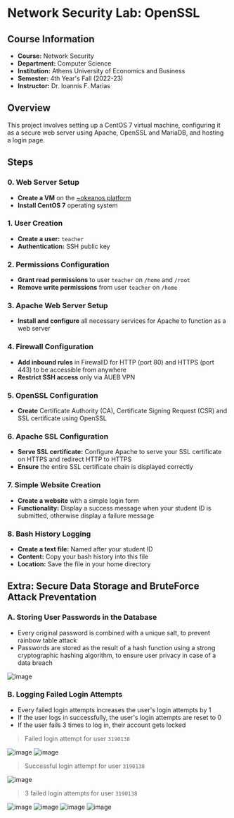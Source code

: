 # Network Security Lab: OpenSSL

## Course Information
-   **Course:** Network Security
-   **Department:** Computer Science
-   **Institution:** Athens University of Economics and Business
-   **Semester:** 4th Year's Fall (2022-23)
-   **Instructor:** Dr. Ioannis F. Marias

## Overview
This project involves setting up a CentOS 7 virtual machine, configuring it as a secure web server using Apache, OpenSSL and MariaDB, and hosting a login page. 

## Steps
### 0. Web Server Setup
-  **Create a VM** on the [~okeanos platform](https://okeanos.grnet.gr/home/)
-  **Install CentOS 7** operating system


### 1. User Creation
-   **Create a user:** `teacher`
-   **Authentication:** SSH public key

### 2. Permissions Configuration
-   **Grant read permissions** to user `teacher` on `/home` and `/root`
-   **Remove write permissions** from user `teacher` on `/home`

### 3. Apache Web Server Setup
-   **Install and configure** all necessary services for Apache to function as a web server

### 4. Firewall Configuration
-   **Add inbound rules** in FirewallD for HTTP (port 80) and HTTPS (port 443) to be accessible from anywhere
-   **Restrict SSH access** only via AUEB VPN

### 5. OpenSSL Configuration
-   **Create** Certificate Authority (CA), Certificate Signing Request (CSR) and SSL certificate using OpenSSL

### 6. Apache SSL Configuration
-   **Serve SSL certificate:** Configure Apache to serve your SSL certificate on HTTPS and redirect HTTP to HTTPS
-   **Ensure** the entire SSL certificate chain is displayed correctly

### 7. Simple Website Creation
-   **Create a website** with a simple login form
-   **Functionality:** Display a success message when your student ID is submitted, otherwise display a failure message

### 8. Bash History Logging
-   **Create a text file:** Named after your student ID
-   **Content:** Copy your bash history into this file
-   **Location:** Save the file in your home directory

## Extra: Secure Data Storage and BruteForce Attack Preventation
### A. Storing User Passwords in the Database
- Every original password is combined with a unique salt, to prevent rainbow table attack
- Passwords are stored as the result of a hash function using a strong cryptographic hashing algorithm, to ensure user privacy in case of a data breach

![image](https://github.com/mpourtsouklis/SecureCentOS7WebServer/assets/103905458/8df9cbb0-840f-472e-82fc-f4720f46d39b)


### B. Logging Failed Login Attempts 
- Every failed login attempts increases the user's login attempts by 1
- If the user logs in successfully, the user's login attempts are reset to 0
- If the user fails 3 times to log in, their account gets locked

> Failed login attempt for user `3190138`

![image](https://github.com/mpourtsouklis/SecureCentOS7WebServer/assets/103905458/06184f8c-29a2-4ea1-90db-7ab60d86cd44)  ![image](https://github.com/mpourtsouklis/SecureCentOS7WebServer/assets/103905458/2542cd07-6427-48c8-9f97-6d500e07a116)



> Successful login attempt for user `3190138`

![image](https://github.com/mpourtsouklis/SecureCentOS7WebServer/assets/103905458/56196430-3c94-4bb4-8d61-9de6bd98067b)

> 3 failed login attempts for user `3190138`

![image](https://github.com/mpourtsouklis/SecureCentOS7WebServer/assets/103905458/99942f9d-6afc-4713-ba3c-bbf406485d6c) ![image](https://github.com/mpourtsouklis/SecureCentOS7WebServer/assets/103905458/22df7236-c90e-4da0-b22b-17e44a2b363d) ![image](https://github.com/mpourtsouklis/SecureCentOS7WebServer/assets/103905458/69946376-3efc-4516-b8eb-6f98d70d9241)
![image](https://github.com/mpourtsouklis/SecureCentOS7WebServer/assets/103905458/9ab1ea28-e5f4-4a42-a464-3b7416588161)





